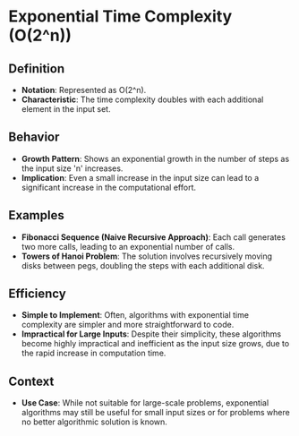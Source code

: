 # Exponential Time Complexity (O(2^n))

## Definition
- **Notation**: Represented as O(2^n).
- **Characteristic**: The time complexity doubles with each additional element in the input set.

## Behavior
- **Growth Pattern**: Shows an exponential growth in the number of steps as the input size 'n' increases.
- **Implication**: Even a small increase in the input size can lead to a significant increase in the computational effort.

## Examples
- **Fibonacci Sequence (Naive Recursive Approach)**: Each call generates two more calls, leading to an exponential number of calls.
- **Towers of Hanoi Problem**: The solution involves recursively moving disks between pegs, doubling the steps with each additional disk.

## Efficiency
- **Simple to Implement**: Often, algorithms with exponential time complexity are simpler and more straightforward to code.
- **Impractical for Large Inputs**: Despite their simplicity, these algorithms become highly impractical and inefficient as the input size grows, due to the rapid increase in computation time.

## Context
- **Use Case**: While not suitable for large-scale problems, exponential algorithms may still be useful for small input sizes or for problems where no better algorithmic solution is known.

